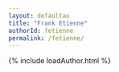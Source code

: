 ```yaml
---
layout: defaultau
title: "Frank Etienne"
authorId: fetienne
permalink: /fetienne/
---
```

{% include loadAuthor.html %}
<script>
    $(document).ready(function(){
        showAuthorBio('{{ page.authorId }}');
   });
</script>
